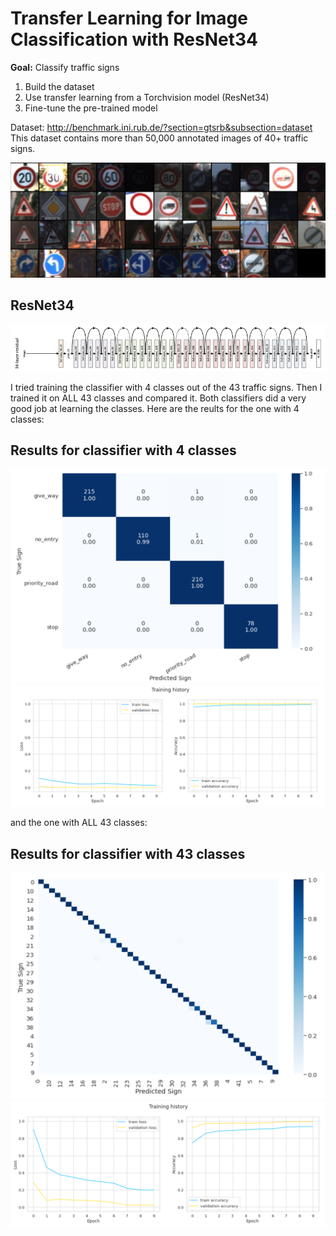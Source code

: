 # Transfer Learning for Image Classification with ResNet34

<b>Goal:</b> Classify traffic signs

1) Build the dataset
2) Use transfer learning from a Torchvision model (ResNet34)
3) Fine-tune the pre-trained model

Dataset: http://benchmark.ini.rub.de/?section=gtsrb&subsection=dataset
This dataset contains more than 50,000 annotated images of 40+ traffic signs.

![](images/traffic.png)


## ResNet34

![](images/resnet34-1.png)

I tried training the classifier with 4 classes out of the 43 traffic signs. Then I trained it on ALL 43 classes and compared it. Both classifiers did a very good job at learning the classes. Here are the reults for the one with 4 classes:

## Results for classifier with 4 classes

![](images/cm.jpg)
![](images/history4.jpg)

and the one with ALL 43 classes:

## Results for classifier with 43 classes

![](images/cm23.png)
![](images/history43.jpg)
